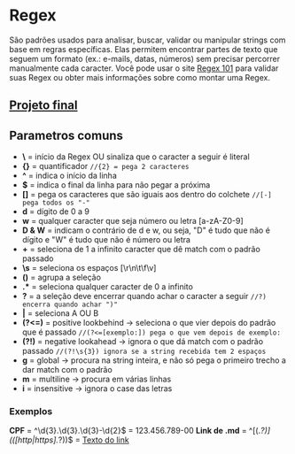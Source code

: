 # Regex
São padrões usados para analisar, buscar, validar ou manipular strings com base em regras específicas. Elas permitem encontrar partes de texto que seguem um formato (ex.: e-mails, datas, números) sem precisar percorrer manualmente cada caracter.
Você pode usar o site [Regex 101](https://regex101.com/) para validar suas Regex ou obter mais informações sobre como montar uma Regex.

## [Projeto final](https://github.com/thamiavicente/javascript-typescript/tree/main/Capitulos-do-curso/Regex/Project-Regex)

## Parametros comuns
- **\\** = início da Regex OU sinaliza que o caracter a seguir é literal
- **{}** = quantificador `//{2} = pega 2 caracteres`
- **^** = indica o início da linha
- **$** = indica o final da linha para não pegar a próxima
- **[]** = pega os caracteres que são iguais aos dentro do colchete `//[-] pega todos os "-"`
- **d** = dígito de 0 a 9
- **w** = qualquer caracter que seja número ou letra [a-zA-Z0-9]
- **D & W** = indicam o contrário de d e w, ou seja, "D" é tudo que não é dígito e "W" é tudo que não é número ou letra
- **+** = seleciona de 1 a infinito caracter que dê match com o padrão passado
- **\s** = seleciona os espaços [\r\n\t\f\v]
- **()** = agrupa a seleção
- **.\*** = seleciona qualquer caracter de 0 a infinito
- **?** = a seleção deve encerrar quando achar o caracter a seguir `//?) encerra quando achar ")"`
- **|** = seleciona A OU B
- **(?<=)** = positive lookbehind -> seleciona o que vier depois do padrão que é passado `//(?<=[exemplo:]) pega o que vem depois de exemplo:`
- **(?!)** = negative lookahead -> ignora o que dá match com o padrão passado `//(?!\s{3}) ignora se a string recebida tem 2 espaços`
- **g** = global -> procura na string inteira, e não só pega o primeiro trecho a dar match com o padrão
- **m** = multiline -> procura em várias linhas
- **i** = insensitive -> ignora o case das letras

### Exemplos
**CPF** = ^\d{3}.\d{3}.\d{3}-\d{2}$ = 123.456.789-00
**Link de .md** = ^\[(.*?)\]\(([http|https].*?)\)$ = [Texto do link](http://link.com.br)